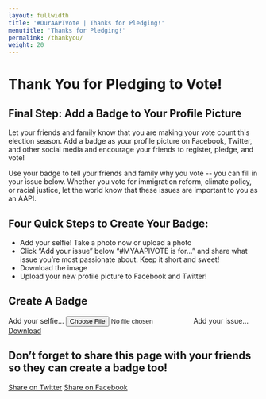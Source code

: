 ```yaml
---
layout: fullwidth
title: '#OurAAPIVote | Thanks for Pledging!'
menutitle: 'Thanks for Pledging!'
permalink: /thankyou/
weight: 20
---
```


<h1>Thank You for Pledging to Vote!</h1>

<h2>Final Step: Add a Badge to Your Profile Picture</h2>

<p>Let your friends and family know that you are making your vote count this election season. Add a badge as your profile picture on Facebook, Twitter, and other social media and encourage your friends to register, pledge, and vote!</p>

<p>Use your badge to tell your friends and family why you vote -- you can fill in your issue below. Whether you vote for immigration reform, climate policy, or racial justice, let the world know that these issues are important to you as an AAPI.</p>

<h2>Four Quick Steps to Create Your Badge:</h2>

<ul>
	<lI>Add your selfie! Take a photo now or upload a photo</li>
	<li>Click “Add your issue” below “#MYAAPIVOTE is for…” and share what issue you’re most passionate about. Keep it short and sweet!</li>
	<li>Download the image</li>
	<li>Upload your new profile picture to Facebook and Twitter!</li>
</ul>

<div class="memer">
    <h2 class="thankyou">Create A Badge</h2>
    <div class="memer--inner-wrapper">
        <div class="canvas-wrapper">
            <canvas id="canvas"  width="900" height="900"></canvas>
            <div id="textarea-anchor"></div>
        </div>
            <label for="memer--input" id="memer--choose" class="button expand" onClick="ga('send', 'event', 'Memer', 'upload');">Add your selfie&hellip;</label>
            <input type="file" id="memer--input" class="hide" />
            <span id="memer--add-text" class="button expand memer--button-off" onClick="ga('send', 'event', 'Memer', 'text');">Add your issue&hellip;</span>
            <a id="memer--save" class="button expand memer--button-off" href="#" onClick="ga('send', 'event', 'Memer', 'downloadbutton');">Download</a>
    </div>
</div>

<script src="http://cdn.foundation5.zurb.com/foundation.js"></script>
<script src="/static/js/fabric.min.js"></script>
<script src="/static/js/jquery.scrollintoview.min.js"></script>
<script src="/static/js/exif.min.js"></script>
<script src="/static/js/memer.js"></script>
	
<h2 class="thankyou">Don’t forget to share this page with your friends so they can create a badge too!</h2>
	
<div class="share-page">
    <span><a href="https://twitter.com/intent/tweet?text=I%20pledged%20to%20vote%20%26%20created%20a%20%23MYAAPIVOTE%20badge%20with%20%4018millionrising%2E%20Share%20why%20you%20vote%21&url=http://vote.18mr.org/pledge" rel="nofollow" target="_blank" title="Share on Twitter">Share on Twitter</a></span>
    <span><a href="https://www.facebook.com/sharer/sharer.php?u=http://vote.18mr.org/pledge">Share on Facebook</a></span>
</div>